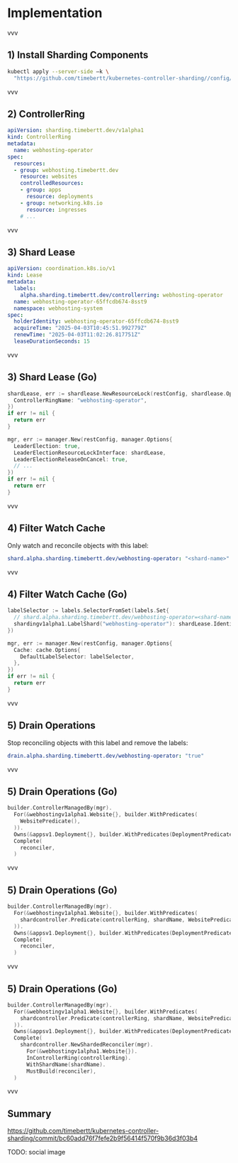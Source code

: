 # Implementation

vvv

## 1) Install Sharding Components

```bash
kubectl apply --server-side –k \
  "https://github.com/timebertt/kubernetes-controller-sharding//config/default"
```

vvv

## 2) ControllerRing

```yaml [|7-8|9-14]
apiVersion: sharding.timebertt.dev/v1alpha1
kind: ControllerRing
metadata:
  name: webhosting-operator
spec:
  resources:
  - group: webhosting.timebertt.dev
    resource: websites
    controlledResources:
    - group: apps
      resource: deployments
    - group: networking.k8s.io
      resource: ingresses
    # ...
```

vvv

## 3) Shard Lease

```yaml [|5|6,9]
apiVersion: coordination.k8s.io/v1
kind: Lease
metadata:
  labels:
    alpha.sharding.timebertt.dev/controllerring: webhosting-operator
  name: webhosting-operator-65ffcdb674-8sst9
  namespace: webhosting-system
spec:
  holderIdentity: webhosting-operator-65ffcdb674-8sst9
  acquireTime: "2025-04-03T10:45:51.992779Z"
  renewTime: "2025-04-03T11:02:26.817751Z"
  leaseDurationSeconds: 15
```

vvv

## 3) Shard Lease (Go)

```go [1-6|8-16|9-11]
shardLease, err := shardlease.NewResourceLock(restConfig, shardlease.Options{
  ControllerRingName: "webhosting-operator",
})
if err != nil {
  return err
}

mgr, err := manager.New(restConfig, manager.Options{
  LeaderElection: true,
  LeaderElectionResourceLockInterface: shardLease,
  LeaderElectionReleaseOnCancel: true,
  // ...
})
if err != nil {
  return err
}
```

vvv

## 4) Filter Watch Cache
Only watch and reconcile objects with this label:

```yaml
shard.alpha.sharding.timebertt.dev/webhosting-operator: "<shard-name>"
```

vvv

## 4) Filter Watch Cache (Go)

```go [1-4|7-9]
labelSelector := labels.SelectorFromSet(labels.Set{
  // shard.alpha.sharding.timebertt.dev/webhosting-operator=<shard-name>
  shardingv1alpha1.LabelShard("webhosting-operator"): shardLease.Identity(),
})

mgr, err := manager.New(restConfig, manager.Options{
  Cache: cache.Options{
    DefaultLabelSelector: labelSelector,
  },
})
if err != nil {
  return err
}
```

vvv

## 5) Drain Operations

Stop reconciling objects with this label and remove the labels:

```yaml
drain.alpha.sharding.timebertt.dev/webhosting-operator: "true"
```

vvv

## 5) Drain Operations (Go)

<!-- .slide: data-auto-animate -->

```go [|3]
builder.ControllerManagedBy(mgr).
  For(&webhostingv1alpha1.Website{}, builder.WithPredicates(
    WebsitePredicate(),
  )).
  Owns(&appsv1.Deployment{}, builder.WithPredicates(DeploymentPredicate())).
  Complete(
    reconciler,
  )
```
<!-- .element: data-id="code-animation" -->

vvv

## 5) Drain Operations (Go)

<!-- .slide: data-auto-animate -->

```go [3|7]
builder.ControllerManagedBy(mgr).
  For(&webhostingv1alpha1.Website{}, builder.WithPredicates(
    shardcontroller.Predicate(controllerRing, shardName, WebsitePredicate()),
  )).
  Owns(&appsv1.Deployment{}, builder.WithPredicates(DeploymentPredicate())).
  Complete(
    reconciler,
  )
```
<!-- .element: data-id="code-animation" -->

vvv

## 5) Drain Operations (Go)

<!-- .slide: data-auto-animate -->

```go [7-11]
builder.ControllerManagedBy(mgr).
  For(&webhostingv1alpha1.Website{}, builder.WithPredicates(
    shardcontroller.Predicate(controllerRing, shardName, WebsitePredicate()),
  )).
  Owns(&appsv1.Deployment{}, builder.WithPredicates(DeploymentPredicate())).
  Complete(
    shardcontroller.NewShardedReconciler(mgr).
      For(&webhostingv1alpha1.Website{}).
      InControllerRing(controllerRing).
      WithShardName(shardName).
      MustBuild(reconciler),
  )
```
<!-- .element: data-id="code-animation" -->

vvv

## Summary

https://github.com/timebertt/kubernetes-controller-sharding/commit/bc60add76f7fefe2b9f56414f570f9b36d3f03b4

TODO: social image
